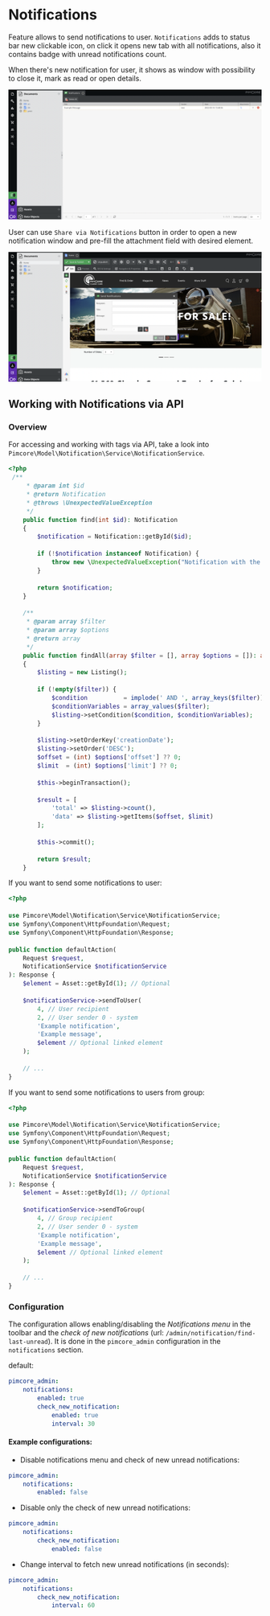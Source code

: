 # Notifications

Feature allows to send notifications to user. `Notifications` adds to status bar new clickable icon, on click it opens new tab with all notifications, also it contains badge with unread notifications count.

When there's new notification for user, it shows as window with possibility to close it, mark as read or open details.

![Notifications](../img/notifications_example.png)

User can use `Share via Notifications` button in order to open a new notification window and pre-fill the attachment field with desired element.

![Notifications](../img/share_via_notifications_example.png)

## Working with Notifications via API

### Overview 

For accessing and working with tags via API, take a look into `Pimcore\Model\Notification\Service\NotificationService`.
```php
<?php
 /**
     * @param int $id
     * @return Notification
     * @throws \UnexpectedValueException
     */
    public function find(int $id): Notification
    {
        $notification = Notification::getById($id);

        if (!$notification instanceof Notification) {
            throw new \UnexpectedValueException("Notification with the ID {$id} doesn't exists");
        }

        return $notification;
    }
    
    /**
     * @param array $filter
     * @param array $options
     * @return array
     */
    public function findAll(array $filter = [], array $options = []): array
    {
        $listing = new Listing();

        if (!empty($filter)) {
            $condition          = implode(' AND ', array_keys($filter));
            $conditionVariables = array_values($filter);
            $listing->setCondition($condition, $conditionVariables);
        }

        $listing->setOrderKey('creationDate');
        $listing->setOrder('DESC');
        $offset = (int) $options['offset'] ?? 0;
        $limit  = (int) $options['limit'] ?? 0;

        $this->beginTransaction();

        $result = [
            'total' => $listing->count(),
            'data' => $listing->getItems($offset, $limit)
        ];

        $this->commit();

        return $result;
    }
```

If you want to send some notifications to user:
```php
<?php

use Pimcore\Model\Notification\Service\NotificationService;
use Symfony\Component\HttpFoundation\Request;
use Symfony\Component\HttpFoundation\Response;

public function defaultAction(
    Request $request,
    NotificationService $notificationService
): Response {
    $element = Asset::getById(1); // Optional
    
    $notificationService->sendToUser(
        4, // User recipient
        2, // User sender 0 - system
        'Example notification',
        'Example message', 
        $element // Optional linked element
    );
    
    // ...
}
```

If you want to send some notifications to users from group:
```php
<?php

use Pimcore\Model\Notification\Service\NotificationService;
use Symfony\Component\HttpFoundation\Request;
use Symfony\Component\HttpFoundation\Response;

public function defaultAction(
    Request $request,
    NotificationService $notificationService
): Response {
    $element = Asset::getById(1); // Optional
    
    $notificationService->sendToGroup(
        4, // Group recipient
        2, // User sender 0 - system
        'Example notification',
        'Example message', 
        $element // Optional linked element
    );
    
    // ...
}
```

### Configuration

The configuration allows enabling/disabling the *Notifications menu* in the toolbar
and the *check of new notifications* (url: `/admin/notification/find-last-unread`).
It is done in the `pimcore_admin` configuration in the `notifications` section.

default:
```yaml
pimcore_admin:
    notifications:
        enabled: true
        check_new_notification:
            enabled: true
            interval: 30
```

#### Example configurations:

* Disable notifications menu and check of new unread notifications:
```yaml
pimcore_admin:
    notifications:
        enabled: false
```

* Disable only the check of new unread notifications:
```yaml
pimcore_admin:
    notifications:
        check_new_notification:
            enabled: false
```

* Change interval to fetch new unread notifications (in seconds):
```yaml
pimcore_admin:
    notifications:
        check_new_notification:
            interval: 60
```
